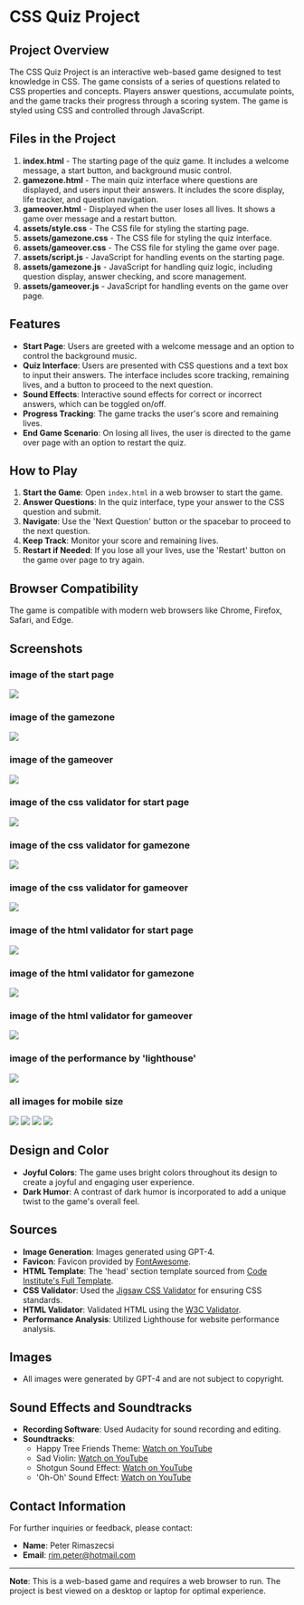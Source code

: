 # CSS Quiz Project

## Project Overview

The CSS Quiz Project is an interactive web-based game designed to test knowledge in CSS. The game consists of a series of questions related to CSS properties and concepts. Players answer questions, accumulate points, and the game tracks their progress through a scoring system. The game is styled using CSS and controlled through JavaScript.

## Files in the Project

1. **index.html** - The starting page of the quiz game. It includes a welcome message, a start button, and background music control.
2. **gamezone.html** - The main quiz interface where questions are displayed, and users input their answers. It includes the score display, life tracker, and question navigation.
3. **gameover.html** - Displayed when the user loses all lives. It shows a game over message and a restart button.
4. **assets/style.css** - The CSS file for styling the starting page.
5. **assets/gamezone.css** - The CSS file for styling the quiz interface.
6. **assets/gameover.css** - The CSS file for styling the game over page.
7. **assets/script.js** - JavaScript for handling events on the starting page.
8. **assets/gamezone.js** - JavaScript for handling quiz logic, including question display, answer checking, and score management.
9. **assets/gameover.js** - JavaScript for handling events on the game over page.

## Features

- **Start Page**: Users are greeted with a welcome message and an option to control the background music.
- **Quiz Interface**: Users are presented with CSS questions and a text box to input their answers. The interface includes score tracking, remaining lives, and a button to proceed to the next question.
- **Sound Effects**: Interactive sound effects for correct or incorrect answers, which can be toggled on/off.
- **Progress Tracking**: The game tracks the user's score and remaining lives.
- **End Game Scenario**: On losing all lives, the user is directed to the game over page with an option to restart the quiz.

## How to Play

1. **Start the Game**: Open `index.html` in a web browser to start the game.
2. **Answer Questions**: In the quiz interface, type your answer to the CSS question and submit.
3. **Navigate**: Use the 'Next Question' button or the spacebar to proceed to the next question.
4. **Keep Track**: Monitor your score and remaining lives.
5. **Restart if Needed**: If you lose all your lives, use the 'Restart' button on the game over page to try again.

## Browser Compatibility

The game is compatible with modern web browsers like Chrome, Firefox, Safari, and Edge.

## Screenshots

### image of the start page
![](assets/readme_images/start.png)
### image of the gamezone
![](assets/readme_images/gamezone.png)
### image of the gameover
![](assets/readme_images/gameover.png)
### image of the css validator for start page
![](assets/readme_images/css1.png)
### image of the css validator for gamezone
![](assets/readme_images/css2.png)
### image of the css validator for gameover
![](assets/readme_images/css3.png)
### image of the html validator for start page
![](assets/readme_images/html3.png)
### image of the html validator for gamezone
![](assets/readme_images/html2.png)
### image of the html validator for gameover
![](assets/readme_images/html1.png)
### image of the performance by 'lighthouse'
![](assets/readme_images/performance.png)
### all images for mobile size
![](assets/readme_images/mstart.png)
![](assets/readme_images/mgamezone1.png)
![](assets/readme_images/mgamezone2.png)
![](assets/readme_images/mgameover.png)


## Design and Color

- **Joyful Colors**: The game uses bright colors throughout its design to create a joyful and engaging user experience.
- **Dark Humor**: A contrast of dark humor is incorporated to add a unique twist to the game's overall feel.

## Sources

- **Image Generation**: Images generated using GPT-4.
- **Favicon**: Favicon provided by [FontAwesome](https://fontawesome.com/account).
- **HTML Template**: The 'head' section template sourced from [Code Institute's Full Template](https://github.com/Code-Institute-Org/ci-full-template).
- **CSS Validator**: Used the [Jigsaw CSS Validator](https://jigsaw.w3.org/css-validator/) for ensuring CSS standards.
- **HTML Validator**: Validated HTML using the [W3C Validator](https://validator.w3.org/).
- **Performance Analysis**: Utilized Lighthouse for website performance analysis.

## Images

- All images were generated by GPT-4 and are not subject to copyright.

## Sound Effects and Soundtracks

- **Recording Software**: Used Audacity for sound recording and editing.
- **Soundtracks**: 
  - Happy Tree Friends Theme: [Watch on YouTube](https://www.youtube.com/watch?v=P-fcXnAVKpw)
  - Sad Violin: [Watch on YouTube](https://www.youtube.com/watch?v=7ODcC5z6Ca0)
  - Shotgun Sound Effect: [Watch on YouTube](https://www.youtube.com/watch?v=pTIJfrTxFbw)
  - 'Oh-Oh' Sound Effect: [Watch on YouTube](https://www.youtube.com/watch?v=4ZtMe9ggT9I)

## Contact Information

For further inquiries or feedback, please contact:
- **Name**: Peter Rimaszecsi
- **Email**: [rim.peter@hotmail.com](mailto:rim.peter@hotmail.com)


---

**Note**: This is a web-based game and requires a web browser to run. The project is best viewed on a desktop or laptop for optimal experience.
